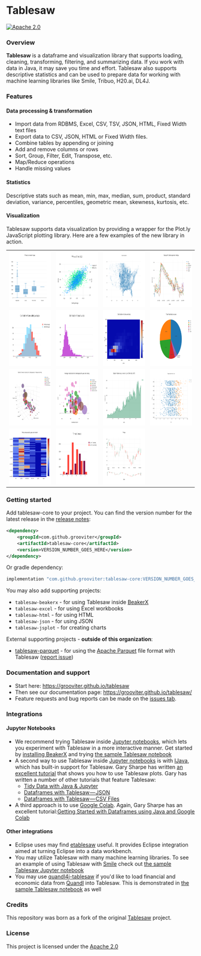 Tablesaw
=======

[![Apache 2.0](https://img.shields.io/github/license/nebula-plugins/nebula-project-plugin.svg)](http://www.apache.org/licenses/LICENSE-2.0)

### Overview

__Tablesaw__ is a dataframe and visualization library that supports loading, cleaning, transforming, filtering, and summarizing data. 
If you work with data in Java, it may save you time and effort. Tablesaw also supports descriptive statistics and can 
be used to prepare data for working with machine learning libraries like Smile, Tribuo, H20.ai, DL4J.

### Features

#### Data processing & transformation

* Import data from RDBMS, Excel, CSV, TSV, JSON, HTML, Fixed Width text files
* Export data to CSV, JSON, HTML or Fixed Width files.
* Combine tables by appending or joining
* Add and remove columns or rows
* Sort, Group, Filter, Edit, Transpose, etc.
* Map/Reduce operations
* Handle missing values

#### Statistics

Descriptive stats such as mean, min, max, median, sum, product, standard deviation, variance, percentiles, 
geometric mean, skewness, kurtosis, etc.

#### Visualization

Tablesaw supports data visualization by providing a wrapper for the Plot.ly JavaScript plotting library. Here are a few examples of the new library in action.

<table>
  <tr>
    <td><img src="docs/guide/src/docs/images/eda/box1.png" alt="chart" width="230" height="150" /></td>
    <td><img src="docs/guide/src/docs/images/eda/scatter_2_Yaxes.png" alt="chart" width="230" height="150" /></td>
    <td><img src="docs/guide/src/docs/images/tornado.scatter.png" alt="chart" width="230" height="150" /></td>
    <td><img src="docs/guide/src/docs/images/eda/bush_time_series2.png" alt="chart" width="230" height="150" /></td> 
  </tr>
  <tr>
    <td><img src="docs/guide/src/docs/images/eda/hist_overlay.png" alt="chart" width="230" height="150" /></td>
    <td><img src="docs/guide/src/docs/images/eda/histogram2.png" alt="chart" width="230" height="150" /></td>
    <td><img src="docs/guide/src/docs/images/eda/histogram2d.png" alt="chart" width="230" height="150" /></td>
    <td><img src="docs/guide/src/docs/images/eda/pie.png" alt="chart" width="230" height="150" /></td> 
  </tr>
  <tr>
    <td><img src="docs/guide/src/docs/images/eda/wine_bubble_3d.png" alt="chart" width="230" height="150" /></td>
    <td><img src="docs/guide/src/docs/images/eda/wine_bubble_with_groups.png" alt="chart" width="230" height="150" /></td>
    <td><img src="docs/guide/src/docs/images/eda/robberies_area.png" alt="chart" width="230" height="150" /></td>
    <td><img src="docs/guide/src/docs/images/ml/regression/wins%20by%20year.png" alt="chart" width="230" height="150" /></td> 
  </tr>
  <tr>
    <td><img src="docs/guide/src/docs/images/eda/bush_heatmap1.png" alt="chart" width="230" height="150" /></td>
    <td><img src="docs/guide/src/docs/images/eda/tornado_bar_groups.png" alt="chart" width="230" height="150" /></td>
    <td><img src="docs/guide/src/docs/images/eda/ohlc1.png" alt="chart" width="230" height="150" /></td>
    <td></td> 
  </tr>
</table>

### Getting started

Add tablesaw-core to your project. You can find the version number for the latest release in the [release notes](https://github.com/grooviter/tablesaw/releases):

```xml
<dependency>
    <groupId>com.github.grooviter</groupId>
    <artifactId>tablesaw-core</artifactId>
    <version>VERSION_NUMBER_GOES_HERE</version>
</dependency>
```

Or gradle dependency:

```groovy
implementation "com.github.grooviter:tablesaw-core:VERSION_NUMBER_GOES_HERE"
```

You may also add supporting projects:
- `tablesaw-beakerx` - for using Tablesaw inside [BeakerX](http://beakerx.com/)
- `tablesaw-excel` - for using Excel workbooks
- `tablesaw-html` - for using HTML
- `tablesaw-json` - for using JSON
- `tablesaw-jsplot` - for creating charts

External supporting projects - **outside of this organization**:
- [tablesaw-parquet](https://github.com/tlabs-data/tablesaw-parquet) - for using the [Apache Parquet](https://parquet.apache.org/) file format with Tablesaw ([report issue](https://github.com/tlabs-data/tablesaw-parquet/issues))

### Documentation and support

* Start here:  https://grooviter.github.io/tablesaw
* Then see our documentation page: https://grooviter.github.io/tablesaw/ 
* Feature requests and bug reports can be made on the [issues tab](https://github.com/grooviter/tablesaw/issues).

### Integrations

#### Jupyter Notebooks

* We recommend trying Tablesaw inside [Jupyter notebooks](http://arogozhnikov.github.io/2016/09/10/jupyter-features.html), which lets you experiment with Tablesaw in a more interactive manner. Get started by [installing BeakerX](http://beakerx.com/documentation) and trying [the sample Tablesaw notebook](https://github.com/twosigma/beakerx/blob/master/doc/groovy/Tablesaw.ipynb)
* A second way to use Tablesaw inside [Jupyter notebooks](http://arogozhnikov.github.io/2016/09/10/jupyter-features.html) is with [IJava](https://github.com/SpencerPark/IJava), which has built-in support for Tablesaw. Gary Sharpe has written [an excellent tutorial](https://medium.com/@gmsharpe/java-jupyter-plotly-e1bbaa7f2be8) that shows you how to use Tablesaw plots. Gary has written a number of other tutorials that feature Tablesaw:
  * [Tidy Data with Java & Jupyter](https://medium.com/@gmsharpe/tidy-data-with-java-jupyter-b1e131b37ab0)
  * [Dataframes with Tablesaw — JSON](https://medium.com/@gmsharpe/dataframes-with-tablesaw-json-46dda9c8c217?source=your_stories_page----------------------------------------)
  * [Dataframes with Tablesaw — CSV Files](https://medium.com/@gmsharpe/importing-data-with-tablesaw-part-1-csv-files-3ac6f135cf6f?source=your_stories_page----------------------------------------)
* A third approach is to use [Google Colab](https://colab.research.google.com). Again, Gary Sharpe has an excellent tutorial:[Getting Started with Dataframes using Java and Google Colab](https://medium.com/@gmsharpe/getting-started-with-tablesaw-and-google-colab-65ef0cbe280c)

#### Other integrations

* Eclipse uses may find [etablesaw](https://github.com/hallvard/etablesaw) useful. It provides Eclipse integration aimed at turning Eclipse into a data workbench.   
* You may utilize Tablesaw with many machine learning libraries. To see an example of using Tablesaw with [Smile](https://haifengl.github.io) check out [the sample Tablesaw Jupyter notebook](https://github.com/twosigma/beakerx/blob/master/doc/groovy/Tablesaw.ipynb)
* You may use [quandl4j-tablesaw](http://quandl4j.org) if you'd like to load financial and economic data from [Quandl](https://www.quandl.com) into Tablesaw. This is demonstrated in [the sample Tablesaw notebook](https://github.com/twosigma/beakerx/blob/master/doc/groovy/Tablesaw.ipynb) as well

### Credits

This repository was born as a fork of the original [Tablesaw](https://github.com/jtablesaw/tablesaw) project.

### License

This project is licensed under the [Apache 2.0](https://www.apache.org/licenses/LICENSE-2.0)